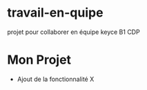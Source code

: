 # travail-en-quipe
projet pour collaborer en équipe keyce B1 CDP 
# Mon Projet
- Ajout de la fonctionnalité X